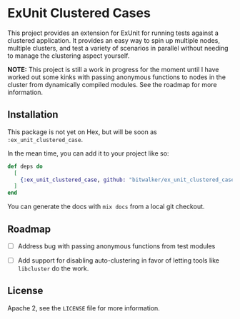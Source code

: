# ExUnit Clustered Cases

This project provides an extension for ExUnit for running tests against a
clustered application. It provides an easy way to spin up multiple nodes,
multiple clusters, and test a variety of scenarios in parallel without needing
to manage the clustering aspect yourself.

**NOTE:** This project is still a work in progress for the moment until I have
worked out some kinks with passing anonymous functions to nodes in the cluster
from dynamically compiled modules. See the roadmap for more information.

## Installation

This package is not yet on Hex, but will be soon as `:ex_unit_clustered_case`.

In the mean time, you can add it to your project like so:

```elixir
def deps do
  [
    {:ex_unit_clustered_case, github: "bitwalker/ex_unit_clustered_case"}
  ]
end
```

You can generate the docs with `mix docs` from a local git checkout.

## Roadmap

- [ ] Address bug with passing anonymous functions from test modules
- [ ] Add support for disabling auto-clustering in favor of letting tools like
      `libcluster` do the work.


## License

Apache 2, see the `LICENSE` file for more information.
